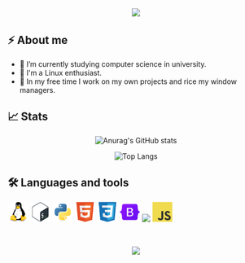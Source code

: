 <div align="center">
  <img src="https://camo.githubusercontent.com/62da68eb62b1e5f175f7d1f0191dd89a653d7908feb22d37d4a0ab07365d6791/68747470733a2f2f6d656469612e67697068792e636f6d2f6d656469612f4d3967624264396e6244724f5475314d71782f67697068792e676966" width=120>
</div>


## ⚡ About me
  - 🔭 I’m currently studying computer science in university.
  - 🐧 I'm a Linux enthusiast.
  - 🌱 In my free time I work on my own projects and rice my window managers.


## 📈 Stats
<div align="center">

  ![Anurag's GitHub stats](https://github-readme-stats.vercel.app/api?username=jorgeloopzz&show_icons=true&bg_color=303446&text_color=c6d0f5&icon_color=ca9ee6&title_color=81c8be)

</div>
<div align="center">

  ![Top Langs](https://github-readme-stats.vercel.app/api/top-langs/?username=jorgeloopzz&layout=compact&bg_color=303446&text_color=c6d0f5&icon_color=ca9ee6&title_color=81c8be)

</div>



## 🛠️ Languages and tools
<div style="inline">
  <img src="https://raw.githubusercontent.com/devicons/devicon/master/icons/linux/linux-original.svg" width=40>
  <img src="https://raw.githubusercontent.com/devicons/devicon/master/icons/bash/bash-original.svg" width=40>
  <img src="https://raw.githubusercontent.com/devicons/devicon/master/icons/python/python-original.svg" width=40>
  <img src="https://raw.githubusercontent.com/devicons/devicon/master/icons/html5/html5-original.svg" width=40>
  <img src="https://raw.githubusercontent.com/devicons/devicon/master/icons/css3/css3-original.svg" width=40>
  <img src="https://raw.githubusercontent.com/devicons/devicon/master/icons/bootstrap/bootstrap-original.svg" width=40>
  <img src="https://img.icons8.com/color/344/c-programming.png" width=40>
  <img src="https://raw.githubusercontent.com/devicons/devicon/master/icons/javascript/javascript-original.svg" width=40>
</div>

&nbsp;

<p align="center"><img src="https://raw.githubusercontent.com/catppuccin/catppuccin/main/assets/footers/gray0_ctp_on_line.svg?sanitize=true" /></p>

<!--
**jorgeloopzz/jorgeloopzz** is a ✨ _special_ ✨ repository because its `README.md` (this file) appears on your GitHub profile.

Here are some ideas to get you started:

- 🔭 I’m currently working on ...
- 🌱 I’m currently learning ...
- 👯 I’m looking to collaborate on ...
- 🤔 I’m looking for help with ...
- 💬 Ask me about ...
- 📫 How to reach me: ...
- 😄 Pronouns: ...
- ⚡ Fun fact: ...
-->
